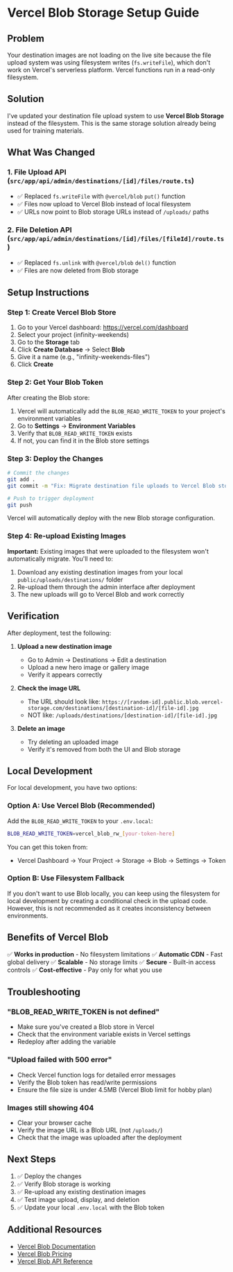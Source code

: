 # Vercel Blob Storage Setup Guide

## Problem
Your destination images are not loading on the live site because the file upload system was using filesystem writes (`fs.writeFile`), which don't work on Vercel's serverless platform. Vercel functions run in a read-only filesystem.

## Solution
I've updated your destination file upload system to use **Vercel Blob Storage** instead of the filesystem. This is the same storage solution already being used for training materials.

## What Was Changed

### 1. File Upload API (`src/app/api/admin/destinations/[id]/files/route.ts`)
- ✅ Replaced `fs.writeFile` with `@vercel/blob` `put()` function
- ✅ Files now upload to Vercel Blob instead of local filesystem
- ✅ URLs now point to Blob storage URLs instead of `/uploads/` paths

### 2. File Deletion API (`src/app/api/admin/destinations/[id]/files/[fileId]/route.ts`)
- ✅ Replaced `fs.unlink` with `@vercel/blob` `del()` function
- ✅ Files are now deleted from Blob storage

## Setup Instructions

### Step 1: Create Vercel Blob Store

1. Go to your Vercel dashboard: https://vercel.com/dashboard
2. Select your project (infinity-weekends)
3. Go to the **Storage** tab
4. Click **Create Database** → Select **Blob**
5. Give it a name (e.g., "infinity-weekends-files")
6. Click **Create**

### Step 2: Get Your Blob Token

After creating the Blob store:

1. Vercel will automatically add the `BLOB_READ_WRITE_TOKEN` to your project's environment variables
2. Go to **Settings** → **Environment Variables**
3. Verify that `BLOB_READ_WRITE_TOKEN` exists
4. If not, you can find it in the Blob store settings

### Step 3: Deploy the Changes

```bash
# Commit the changes
git add .
git commit -m "Fix: Migrate destination file uploads to Vercel Blob storage"

# Push to trigger deployment
git push
```

Vercel will automatically deploy with the new Blob storage configuration.

### Step 4: Re-upload Existing Images

**Important:** Existing images that were uploaded to the filesystem won't automatically migrate. You'll need to:

1. Download any existing destination images from your local `public/uploads/destinations/` folder
2. Re-upload them through the admin interface after deployment
3. The new uploads will go to Vercel Blob and work correctly

## Verification

After deployment, test the following:

1. **Upload a new destination image**
   - Go to Admin → Destinations → Edit a destination
   - Upload a new hero image or gallery image
   - Verify it appears correctly

2. **Check the image URL**
   - The URL should look like: `https://[random-id].public.blob.vercel-storage.com/destinations/[destination-id]/[file-id].jpg`
   - NOT like: `/uploads/destinations/[destination-id]/[file-id].jpg`

3. **Delete an image**
   - Try deleting an uploaded image
   - Verify it's removed from both the UI and Blob storage

## Local Development

For local development, you have two options:

### Option A: Use Vercel Blob (Recommended)
Add the `BLOB_READ_WRITE_TOKEN` to your `.env.local`:

```bash
BLOB_READ_WRITE_TOKEN=vercel_blob_rw_[your-token-here]
```

You can get this token from:
- Vercel Dashboard → Your Project → Storage → Blob → Settings → Token

### Option B: Use Filesystem Fallback
If you don't want to use Blob locally, you can keep using the filesystem for local development by creating a conditional check in the upload code. However, this is not recommended as it creates inconsistency between environments.

## Benefits of Vercel Blob

✅ **Works in production** - No filesystem limitations
✅ **Automatic CDN** - Fast global delivery
✅ **Scalable** - No storage limits
✅ **Secure** - Built-in access controls
✅ **Cost-effective** - Pay only for what you use

## Troubleshooting

### "BLOB_READ_WRITE_TOKEN is not defined"
- Make sure you've created a Blob store in Vercel
- Check that the environment variable exists in Vercel settings
- Redeploy after adding the variable

### "Upload failed with 500 error"
- Check Vercel function logs for detailed error messages
- Verify the Blob token has read/write permissions
- Ensure the file size is under 4.5MB (Vercel Blob limit for hobby plan)

### Images still showing 404
- Clear your browser cache
- Verify the image URL is a Blob URL (not `/uploads/`)
- Check that the image was uploaded after the deployment

## Next Steps

1. ✅ Deploy the changes
2. ✅ Verify Blob storage is working
3. ✅ Re-upload any existing destination images
4. ✅ Test image upload, display, and deletion
5. ✅ Update your local `.env.local` with the Blob token

## Additional Resources

- [Vercel Blob Documentation](https://vercel.com/docs/storage/vercel-blob)
- [Vercel Blob Pricing](https://vercel.com/docs/storage/vercel-blob/usage-and-pricing)
- [Vercel Blob API Reference](https://vercel.com/docs/storage/vercel-blob/using-blob-sdk)
